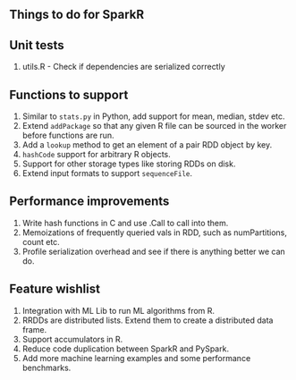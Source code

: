 ## Things to do for SparkR

## Unit tests
1. utils.R - Check if dependencies are serialized correctly

## Functions to support
1. Similar to `stats.py` in Python, add support for mean, median, stdev etc.
2. Extend `addPackage` so that any given R file can be sourced in the worker before functions are run.
3. Add a `lookup` method to get an element of a pair RDD object by key.
4. `hashCode` support for arbitrary R objects.
5. Support for other storage types like storing RDDs on disk.
6. Extend input formats to support `sequenceFile`.

## Performance improvements
1. Write hash functions in C and use .Call to call into them.
2. Memoizations of frequently queried vals in RDD, such as numPartitions, count etc.
3. Profile serialization overhead and see if there is anything better we can do.

## Feature wishlist

1. Integration with ML Lib to run ML algorithms from R.
2. RRDDs are distributed lists. Extend them to create a distributed data frame.
3. Support accumulators in R.
4. Reduce code duplication between SparkR and PySpark.
5. Add more machine learning examples and some performance benchmarks.
